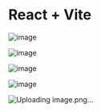 # React + Vite



![image](https://github.com/PlamGG/VIte/assets/145746972/aea2698c-3902-4307-80fe-b0a7bb6df4ba)




![image](https://github.com/PlamGG/VIte/assets/145746972/62bc23d2-7849-4f77-93aa-8afe963a1150)



![image](https://github.com/PlamGG/VIte/assets/145746972/dcff6468-21f6-4fb1-91f0-08adad82097e)


![image](https://github.com/PlamGG/VIte/assets/145746972/03816098-866d-49f7-935a-018ed8586315)


![Uploading image.png…]()

